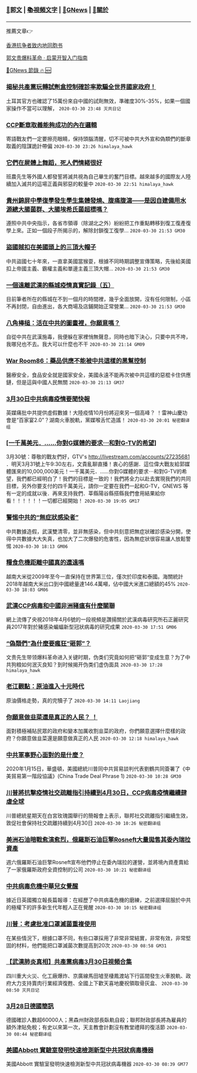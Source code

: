 ###  [:eagle:郭文](https://github.com/ourhimalayas/txt) | [:books:視頻文字](https://github.com/ourhimalayas/txt/blob/master/content/README.md) | [:newspaper:GNews](https://github.com/ourhimalayas/txt/blob/master/content/gnews/README.md) | [:pray:關於](https://github.com/ourhimalayas/home/tree/master/about)
---

推薦文章:point_right:

[香港抗争者致内地同胞书](https://github.com/ourhimalayas/news/blob/master/2019/08/a_letter_from_the_hong_kong_people.md)

[郭文贵爆料革命 · 启蒙开智入门指南](https://github.com/ourhimalayas/txt/issues/1)

[:newspaper:GNews 節錄 :fire: :new:](https://github.com/ourhimalayas/txt/blob/master/content/gnews/README.md) 



### [揭秘共產黨玩轉試劑盒控制確診率欺騙全世界國家政府！](/content/gnews/1/README.md)

土耳其官方也確認了15萬份來自中國的試劑無效，準確度30%-35%，如果一個國家操作不當可以理解，  `2020-03-30 23:48 灭共日记`

### [CCP斷章取義能夠成功的內在邏輯](/content/gnews/2/README.md)

寄語戰友們一定要擦亮眼睛，保持頭腦清醒，切不可被中共大外宣和偽類們的斷章取義的陰謀詭計帶偏  `2020-03-30 23:26 himalaya_hawk`

### [它們在屍體上舞蹈，死人們情緒很好](/content/gnews/3/README.md)

班農先生等外國人都發誓將滅共視為自己畢生的奮鬥目標。越來越多的國際友人陸續加入滅共的這場正義與邪惡的較量中  `2020-03-30 22:51 himalaya_hawk`

### [貴州錦屏中學復學發生學生集體發燒、腹痛腹瀉——是因自建備用水源總大腸菌群、大腸埃希氏菌超標嗎？](/content/gnews/4/README.md)

遵照中共中央指示，各省市領導（除湖北之外）紛紛把工作重點轉移到復工復產復學上來。正如一個段子所揭示的，解除封鎖復工復學...  `2020-03-30 21:53 GM30`

### [盜國賊扣在美國頭上的三頂大帽子](/content/gnews/5/README.md)

中共盜國七十年來，一直拿美國當猴耍，根據不同時期調整宣傳策略，先後給美國扣上帝國主義、霸權主義和單邊主義三頂大帽...  `2020-03-30 21:53 GM30`

### [一個遠離武漢的縣城疫情真實記錄（五）](/content/gnews/6/README.md)

目前筆者所在的縣城在不到一個月的時間裡，幾乎全面放開，沒有任何限制，小區不再封閉，自由進出，各大商場及店鋪開始正常營業...  `2020-03-30 21:53 GM30`

### [八角棒槌：活在中共的圖畫裡，你願意嗎？](/content/gnews/7/README.md)

自從中共在武漢施毒，我便躲在家裡悄無聲息，同時也暗下決心，只要中共不垮，我哪兒也不去。我大可以什麼也不干  `2020-03-30 21:14 GM09`

### [War Room86：藥品供應不能被中共這樣的黑幫控制](/content/gnews/8/README.md)

醫療安全，食品安全就是國家安全，美國永遠不能再次被中共這樣的惡棍卡住供應鏈，但是這與中國人民無關  `2020-03-30 21:13 GM37`

### [3月30日中共病毒疫情要聞快報](/content/gnews/9/README.md)

英媒痛批中共提供虛假數據！大陸疫情10月份將迎來另一個高峰？ ！雷神山慶功會是“百家宴2.0”？湖南火車脫軌，黨媒喉舌忙造謠！  `2020-03-30 20:01 秘密翻译组`

### [[一千萬美元．……你對G媒體的要求⋯和對G-TV的希望]](/content/gnews/10/README.md)

3月30號：尊敬的戰友們好，GTV&#039;s http://livestream.com/accounts/27235681 ．明天3月31號上午9:30左右，文貴亂聊直播！衷心的感謝．這位偉大戰友給郭媒體匯來的10,000,000美元！一千萬美元．……你對G媒體的要求⋯和對G-TV的希望，我們都已經明白了！我們的目標是一致的！我們將全力以赴去實現我們的共同目標，另外你要支付的四千萬美元，請你一定要在我們一起和G-TV，GNEWS 等有一定的成就以後．再來支持我們．莘縣陽谷縣搭縣我們會用結果給你看！！！！！！一切都已經開始！  `2020-03-30 19:05 GM17`

### [警惕中共的“無症狀感染者”](/content/gnews/11/README.md)

中共數據造假，武漢雙清零，並非無感染，但中共刻意把無症狀確診感染分開，使得中共數據大大失真，也加大了二次爆發的危害性，因為無症狀很容易讓人放鬆警惕  `2020-03-30 18:13 GM06`

### [糧食危機距離中國真的還遠嗎](/content/gnews/12/README.md)

越南大米從2009年至今一直保持在世界第三位，僅次於印度和泰國。海關統計2018年越南大米出口到中國總量達146.4萬噸，佔中國大米進口總額的45%  `2020-03-30 18:03 GM06`

### [武漢CCP病毒和中國非洲豬瘟有什麼關聯](/content/gnews/13/README.md)

網上流傳了央視2018年4月6號的一段視頻是讚揚關於武漢病毒研究所石正麗研究員2017年對於豬感染蝙蝠新型冠狀病毒的研究成果  `2020-03-30 17:51 GM06`

### [&#8220;偽類們”為什麼要瘋狂“砸郭”？](/content/gnews/14/README.md)

文贵先生带领爆料革命进入关键时期，伪类们究竟如何把“砸郭“变成生意？为了中共狗粮如何泯灭良知？到时候揭开伪类们虚伪面具  `2020-03-30 17:28 himalaya_hawk`

### [老江觀點：原油進入十元時代](/content/gnews/15/README.md)

原油價格走勢，真的完犢子了  `2020-03-30 14:11 Laojiang`

### [你願意做韭菜還是真正的人民？ ！](/content/gnews/16/README.md)

面對積極補貼民眾的政府和變本加厲收割韭菜的政府，你們願意選擇什麼樣的政府？你願意做韭菜還是願意做真正的人民  `2020-03-30 12:18 himalaya_hawk`

### [中共軍事野心面對的是什麼？](/content/gnews/17/README.md)

2020年1月15日，華盛頓，美國總統川普同中共貿易談判代表劉鶴共同簽署了《中美貿易第一階段協議》(China Trade Deal Phrase 1)  `2020-03-30 10:28 GM30`

### [川普將抗擊疫情社交疏離指引持續到4月30日，CCP病毒疫情繼續肆虐全球](/content/gnews/18/README.md)

川普總統星期天在白宮玫瑰園舉行的簡報會上表示，聯邦社交疏離指引繼續生效，敦促社會保持社交疏離持續到4月30日  `2020-03-30 10:26 秘密翻译组`

### [美洲石油暗戰愈演愈烈，俄羅斯石油巨擎Rosneft大量拋售其委內瑞拉資產](/content/gnews/19/README.md)

週六俄羅斯石油巨擎Rosneft宣布他們停止在委內瑞拉的運營，並將境內資產賣給了一家俄羅斯政府全資控制的公司  `2020-03-30 10:21 秘密翻译组`

### [中共病毒危機中華兒女覺醒](/content/gnews/20/README.md)

據近日英國獨立報長篇報導：在經歷了中共病毒危機的磨練，之前選擇屈服於中共的極權下的許多新生代年輕人正在覺醒  `2020-03-30 10:15 秘密翻译组`

### [川普：考慮批准口罩滅菌重複使用](/content/gnews/21/README.md)

在某些情況下，根據口罩不同，有些口罩採用了非常非常結實，非常有效，非常堅固的材料，他們能把口罩滅菌次數提高到20次  `2020-03-30 08:58 GM31`

### [【武漢肺炎真相】共產黨病毒3月30日視頻合集](/content/gnews/22/README.md)

四川重大火災、化工廠爆炸、京廣線馬田墟至棲鳳渡站下行區間發生火車脫軌、政府大力支持賣肉行業經濟復甦、全國上下歡天喜地慶祝領取骨灰盒、  `2020-03-30 08:50 灭共日记`

### [3月28日德國簡訊](/content/gnews/23/README.md)

德國確診人數超60000人；黑森州財政部長臥軌自殺；聯邦財政部長將為雇員的額外津貼免稅；有史以來第一次，天主教會計劃沒有教堂禮拜的復活節  `2020-03-30 08:44 秘密翻译组`

### [美國Abbott 實驗室發明快速檢測新型中共冠狀病毒機器](/content/gnews/24/README.md)

美國Abbott 實驗室發明快速檢測新型中共冠狀病毒機器  `2020-03-30 08:39 GM77`

